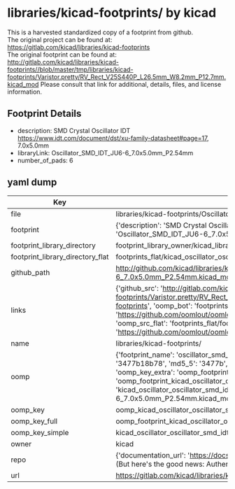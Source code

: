 # libraries/kicad-footprints/ by kicad  
This is a harvested standardized copy of a footprint from github.  
The original project can be found at:  
https://gitlab.com/kicad/libraries/kicad-footprints  
The original footprint can be found at:
http://gitlab.com/kicad/libraries/kicad-footprints//blob/master/tmp/libraries/kicad-footprints/Varistor.pretty/RV_Rect_V25S440P_L26.5mm_W8.2mm_P12.7mm.kicad_mod
Please consult that link for additional, details, files, and license information.  
## Footprint Details
* description: SMD Crystal Oscillator IDT https://www.idt.com/document/dst/xu-family-datasheet#page=17, 7.0x5.0mm  
* libraryLink: Oscillator_SMD_IDT_JU6-6_7.0x5.0mm_P2.54mm  
* number_of_pads: 6  
## yaml dump  
| Key | Value |  
| --- | --- |  
| file | libraries/kicad-footprints/Oscillator.pretty/Oscillator_SMD_IDT_JU6-6_7.0x5.0mm_P2.54mm.kicad_mod |  
| footprint | {'description': 'SMD Crystal Oscillator IDT https://www.idt.com/document/dst/xu-family-datasheet#page=17, 7.0x5.0mm', 'libraryLink': 'Oscillator_SMD_IDT_JU6-6_7.0x5.0mm_P2.54mm', 'number_of_pads': 6} |  
| footprint_library_directory | footprint_library_owner/kicad_libraries/kicad-footprints/ |  
| footprint_library_directory_flat | footprints_flat/kicad_oscillator_oscillator_smd_idt_ju6_6_7_0x5_0mm_p2_54mm/working |  
| github_path | http://github.com/kicad/libraries/kicad-footprints//blob/master/tmp/libraries/kicad-footprints/Oscillator.pretty/Oscillator_SMD_IDT_JU6-6_7.0x5.0mm_P2.54mm.kicad_mod |  
| links | {'github_src': 'http://gitlab.com/kicad/libraries/kicad-footprints//blob/master/tmp/libraries/kicad-footprints/Varistor.pretty/RV_Rect_V25S440P_L26.5mm_W8.2mm_P12.7mm.kicad_mod', 'github_src_repo': 'https://gitlab.com/kicad/libraries/kicad-footprints', 'oomp_bot': 'footprints/kicad_oscillator_oscillator_smd_idt_ju6_6_7_0x5_0mm_p2_54mm/working', 'oomp_bot_github': 'https://github.com/oomlout/oomlout_oomp_footprint_bot/tree/main/footprints/kicad_oscillator_oscillator_smd_idt_ju6_6_7_0x5_0mm_p2_54mm/working', 'oomp_src_flat': 'footprints_flat/footprints_flat/kicad_oscillator_oscillator_smd_idt_ju6_6_7_0x5_0mm_p2_54mm/working', 'oomp_src_flat_github': 'https://github.com/oomlout/oomlout_oomp_footprint_src/tree/main/footprints_flat/kicad_oscillator_oscillator_smd_idt_ju6_6_7_0x5_0mm_p2_54mm/working'} |  
| name | libraries/kicad-footprints/ |  
| oomp | {'footprint_name': 'oscillator_smd_idt_ju6_6_7_0x5_0mm_p2_54mm', 'library_name': 'oscillator', 'md5': '3477b18b78be7af3e13bd29aba889249', 'md5_10': '3477b18b78', 'md5_5': '3477b', 'md5_6': '3477b1', 'oomp_key': 'oomp_kicad_oscillator_oscillator_smd_idt_ju6_6_7_0x5_0mm_p2_54mm', 'oomp_key_extra': 'oomp_footprint_kicad_oscillator_oscillator_smd_idt_ju6_6_7_0x5_0mm_p2_54mm', 'oomp_key_full': 'oomp_footprint_kicad_oscillator_oscillator_smd_idt_ju6_6_7_0x5_0mm_p2_54mm_3477b1', 'oomp_key_simple': 'kicad_oscillator_oscillator_smd_idt_ju6_6_7_0x5_0mm_p2_54mm', 'original_filename': 'libraries/kicad-footprints/Oscillator.pretty/Oscillator_SMD_IDT_JU6-6_7.0x5.0mm_P2.54mm.kicad_mod', 'owner_name': 'kicad'} |  
| oomp_key | oomp_kicad_oscillator_oscillator_smd_idt_ju6_6_7_0x5_0mm_p2_54mm |  
| oomp_key_full | oomp_footprint_kicad_oscillator_oscillator_smd_idt_ju6_6_7_0x5_0mm_p2_54mm |  
| oomp_key_simple | kicad_oscillator_oscillator_smd_idt_ju6_6_7_0x5_0mm_p2_54mm |  
| owner | kicad |  
| repo | {'documentation_url': 'https://docs.github.com/rest/overview/resources-in-the-rest-api#rate-limiting', 'message': "API rate limit exceeded for 84.66.173.59. (But here's the good news: Authenticated requests get a higher rate limit. Check out the documentation for more details.)"} |  
| url | https://gitlab.com/kicad/libraries/kicad-footprints |  

